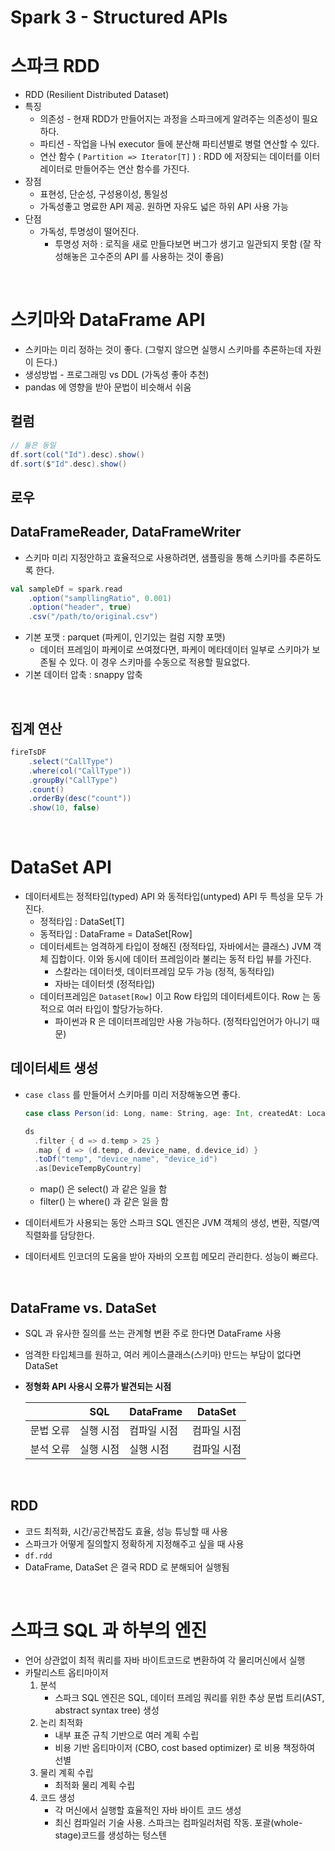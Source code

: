 # Spark 3 - Structured APIs



# 스파크 RDD 

- RDD (Resilient Distributed Dataset)
- 특징
  - 의존성 - 현재 RDD가 만들어지는 과정을 스파크에게 알려주는 의존성이 필요하다.
  - 파티션 - 작업을 나눠 executor 들에 분산해 파티션별로 병렬 연산할 수 있다.
  - 연산 함수 ( `Partition => Iterator[T]` ) : RDD 에 저장되는 데이터를 이터레이터로 만들어주는 연산 함수를 가진다.
- 장점
  - 표현성, 단순성, 구성용이성, 통일성
  - 가독성좋고 명료한 API 제공. 원하면 자유도 넓은 하위 API 사용 가능
- 단점
  - 가독성, 투명성이 떨어진다.
    - 투명성 저하 : 로직을 새로 만들다보면 버그가 생기고 일관되지 못함 (잘 작성해놓은 고수준의 API 를 사용하는 것이 좋음)

<br />

# 스키마와 DataFrame API

- 스키마는 미리 정하는 것이 좋다. (그렇지 않으면 실행시 스키마를 추론하는데 자원이 든다.)
- 생성방법 - 프로그래밍 vs DDL (가독성 좋아 추천)
- pandas 에 영향을 받아 문법이 비슷해서 쉬움

## 컬럼

```scala
// 둘은 동일
df.sort(col("Id").desc).show()
df.sort($"Id".desc).show()
```

## 로우

## DataFrameReader, DataFrameWriter

- 스키마 미리 지정안하고 효율적으로 사용하려면, 샘플링을 통해 스키마를 추론하도록 한다.

```scala
val sampleDf = spark.read
	.option("sampllingRatio", 0.001)
	.option("header", true)
	.csv("/path/to/original.csv")
```

- 기본 포맷 : parquet (파케이, 인기있는 컬럼 지향 포맷)
  - 데이터 프레임이 파케이로 쓰여졌다면, 파케이 메타데이터 일부로 스키마가 보존될 수 있다. 이 경우 스키마를 수동으로 적용할 필요없다.
- 기본 데이터 압축 : snappy 압축

<br />

## 집계 연산

```scala
fireTsDF
	.select("CallType")
	.where(col("CallType"))
	.groupBy("CallType")
	.count()
	.orderBy(desc("count"))
	.show(10, false)
```

<br />

# DataSet API

- 데이터세트는 정적타입(typed) API 와 동적타입(untyped) API 두 특성을 모두 가진다.
  - 정적타입 : DataSet[T]
  - 동적타입 : DataFrame = DataSet[Row]
  - 데이터세트는 엄격하게 타입이 정해진 (정적타입, 자바에서는 클래스) JVM 객체 집합이다. 이와 동시에 데이터 프레임이라 불리는 동적 타입 뷰를 가진다.
    - 스칼라는 데이터셋, 데이터프레임 모두 가능 (정적, 동적타입)
    - 자바는 데이터셋 (정적타입)
  - 데이터프레임은 `Dataset[Row]` 이고 Row 타입의 데이터세트이다. Row 는 동적으로 여러 타입이 할당가능하다.
    - 파이썬과 R 은 데이터프레임만 사용 가능하다. (정적타입언어가 아니기 때문)

## 데이터세트 생성

- `case class` 를 만들어서 스키마를 미리 저장해놓으면 좋다.

  ```scala
  case class Person(id: Long, name: String, age: Int, createdAt: LocalDateTime)
  ```

  ```scala
  ds
  	.filter { d => d.temp > 25 }
  	.map { d => (d.temp, d.device_name, d.device_id) }
  	.toDf("temp", "device_name", "device_id")
  	.as[DeviceTempByCountry]
  ```

  - map() 은 select() 과 같은 일을 함
  - filter() 는 where() 과 같은 일을 함

- 데이터세트가 사용되는 동안 스파크 SQL 엔진은 JVM 객체의 생성, 변환, 직렬/역직렬화를 담당한다.
- 데이터세트 인코더의 도움을 받아 자바의 오프힙 메모리 관리한다. 성능이 빠르다.

<br />

## DataFrame vs. DataSet

- SQL 과 유사한 질의를 쓰는 관계형 변환 주로 한다면 DataFrame 사용

- 엄격한 타입체크를 원하고, 여러 케이스클래스(스키마) 만드는 부담이 없다면 DataSet

- **정형화 API 사용시 오류가 발견되는 시점**

  |           | SQL       | DataFrame   | DataSet     |
  | --------- | --------- | ----------- | ----------- |
  | 문법 오류 | 실행 시점 | 컴파일 시점 | 컴파일 시점 |
  | 분석 오류 | 실행 시점 | 실행 시점   | 컴파일 시점 |

<br />

## RDD

- 코드 최적화, 시간/공간복잡도 효율, 성능 튜닝할 때 사용
- 스파크가 어떻게 질의할지 정확하게 지정해주고 싶을 때 사용
- `df.rdd`
- DataFrame, DataSet 은 결국 RDD 로 분해되어 실행됨

<br />

# 스파크 SQL 과 하부의 엔진

- 언어 상관없이 최적 쿼리를 자바 바이트코드로 변환하여 각 물리머신에서 실행
- 카탈리스트 옵티마이저
  1. 분석
     - 스파크 SQL 엔진은 SQL, 데이터 프레임 쿼리를 위한 추상 문법 트리(AST, abstract syntax tree) 생성
  2. 논리 최적화
     - 내부 표준 규칙 기반으로 여러 계획 수립
     - 비용 기반 옵티마이저 (CBO, cost based optimizer) 로 비용 책정하여 선별
  3. 물리 계획 수립
     - 최적화 물리 계획 수립
  4. 코드 생성
     - 각 머신에서 실행할 효율적인 자바 바이트 코드 생성
     - 최신 컴파일러 기술 사용. 스파크는 컴파일러처럼 작동. 포괄(whole-stage)코드를 생성하는 텅스텐



